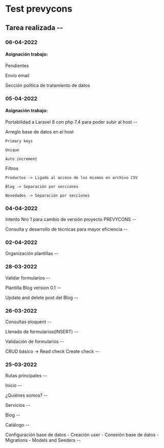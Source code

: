 # Test prevycons
## Tarea realizada --


### 06-04-2022

#### Asignación trabajo:

Pendientes

Envío email

Sección política de tratamiento de datos

### 05-04-2022
#### Asignación trabajo:

Portabilidad a Laravel 8 con php 7.4 para poder subir al host --

Arreglo base de datos en el host
  
    Primary keys
  
    Unique
  
    Auto increment
  
Filtros
  
    Productos -> Ligado al acceso de los mismos en archivo CSV
  
    Blog -> Separación por secciones
  
    Novedades -> Separación por secciones

### 04-04-2022

Intento Nro 1 para cambio de versión proyecto PREVYCONS --

Consulta y desarrollo de técnicas para mayor eficiencia --

### 02-04-2022

Organización plantillas --

### 28-03-2022

Validar formularios --

Plantilla Blog version 0.1 --

Update and delete post del Blog --

### 26-03-2022

Consultas eloquent --

Llenado de formularios(INSERT) --

Validación de formularios --

CRUD básico -> Read check Create check --

### 25-03-2022

Rutas principales --

Inicio --

¿Quiénes somos? --

Servicios --

Blog --

Catálogo --

Configuración base de datos - Creación user - Conexión base de datos - Migrations - Models and Seeders --


